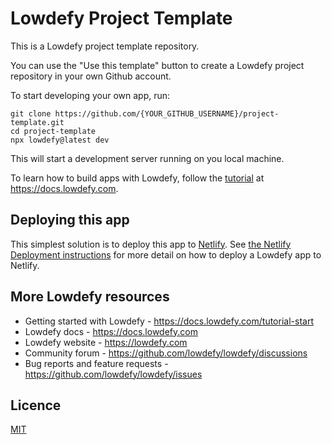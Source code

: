 # Lowdefy Project Template

This is a Lowdefy project template repository.

You can use the "Use this template" button to create a Lowdefy project repository in your own Github account.

To start developing your own app, run:
```
git clone https://github.com/{YOUR_GITHUB_USERNAME}/project-template.git
cd project-template
npx lowdefy@latest dev
```

This will start a development server running on you local machine.

To learn how to build apps with Lowdefy, follow the [tutorial](https://docs.lowdefy.com/tutorial-start) at https://docs.lowdefy.com.

## Deploying this app

This simplest solution is to deploy this app to [Netlify](https://netlify.com). See [the Netlify Deployment instructions](https://docs.lowdefy.com/deployment) for more detail on how to deploy a Lowdefy app to Netlify.

## More Lowdefy resources

- Getting started with Lowdefy - https://docs.lowdefy.com/tutorial-start
- Lowdefy docs - https://docs.lowdefy.com
- Lowdefy website - https://lowdefy.com
- Community forum - https://github.com/lowdefy/lowdefy/discussions
- Bug reports and feature requests - https://github.com/lowdefy/lowdefy/issues

## Licence

[MIT](https://github.com/lowdefy/project-template/blob/main/LICENSE)